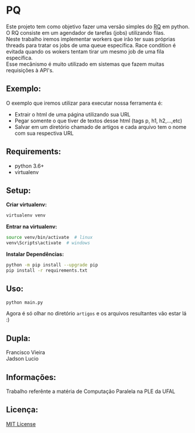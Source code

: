 # PQ

Este projeto tem como objetivo fazer uma versão simples do [RQ](https://python-rq.org/) em python. O RQ consiste em um agendador de tarefas (jobs) utilizando filas.  
Neste trabalho iremos implementar workers que irão ter suas próprias threads para tratar os jobs de uma queue específica. Race condition é evitada quando os wokers tentam tirar um mesmo job de uma fila específica.  
Esse mecânismo é muito utilizado em sistemas que fazem muitas requisições à API's.

## Exemplo:
O exemplo que iremos utilizar para executar nossa ferramenta é:
- Extrair o html de uma página utilizando sua URL
- Pegar somente o que tiver de textos desse html (tags p, h1, h2,...,etc)
- Salvar em um diretório chamado de artigos e cada arquivo tem o nome com sua respectiva URL

## Requirements:
- python 3.6+
- virtualenv

## Setup:
**Criar virtualenv:**
```bash
virtualenv venv
```

**Entrar na virtualenv:**
```bash
source venv/bin/activate  # linux
venv\Scripts\activate  # windows
```

**Instalar Dependências:**
```bash
python -m pip install --upgrade pip
pip install -r requirements.txt
```

## Uso:

```bash
python main.py
```

Agora é só olhar no diretório `artigos` e os arquivos resultantes vão estar lá :)

## Dupla:
Francisco Vieira  
Jadson Lucio

## Informações:
Trabalho referênte a matéria de Computação Paralela na PLE da UFAL

## Licença:
[MIT License](https://github.com/vieirafrancisco/pq/blob/main/LICENSE)
